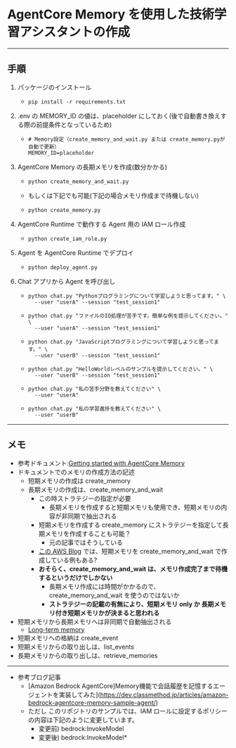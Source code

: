 # AgentCore Memory を使用した技術学習アシスタントの作成


---
## 手順

1. パッケージのインストール
    - ```
      pip install -r requirements.txt
      ```

1. .env の MEMORY_ID の値は、placeholder にしておく(後で自動書き換えする際の前提条件となっているため)
    - ```
      # Memory設定（create_memory_and_wait.py または create_memory.pyが自動で更新）
      MEMORY_ID=placeholder
      ```

1. AgentCore Memory の長期メモリを作成(数分かかる)
    - ```
      python create_memory_and_wait.py
      ```
    - もしくは下記でも可能(下記の場合メモリ作成まで待機しない)
    - ```
      python create_memory.py
      ```
1. AgentCore Runtime で動作する Agent 用の IAM ロール作成
    - ```
      python create_iam_role.py
      ```
1. Agent を AgentCore Runtime でデプロイ
    - ```
      python deploy_agent.py
      ```
1. Chat アプリから Agent を呼び出し
    - ```
      python chat.py "Pythonプログラミングについて学習しようと思ってます。" \
        --user "userA" --session "test_session1"
      ```
    - ```
      python chat.py "ファイルのIO処理が苦手です。簡単な例を提示してください。" \
        --user "userA" --session "test_session1"
      ```
    - ```
      python chat.py "JavaScriptプログラミングについて学習しようと思ってます。" \
        --user "userB" --session "test_session1"
      ```
    - ```
      python chat.py "HelloWorldレベルのサンプルを提示してください。" \
        --user "userB" --session "test_session1"
      ```
    - ```
      python chat.py "私の苦手分野を教えてください" \
        --user "userA" 
      ```
    - ```
      python chat.py "私の学習進捗を教えてください" \
        --user "userB" 
      ```
---
## メモ

* 参考ドキュメント:[Getting started with AgentCore Memory](https://docs.aws.amazon.com/ja_jp/bedrock-agentcore/latest/devguide/memory-getting-started.html)
* ドキュメントでのメモリの作成方法の記述
    - 短期メモリの作成は create_memory
    - 長期メモリの作成は、create_memory_and_wait
        - この時ストラテジーの指定が必要
            - 長期メモリを作成すると短期メモリも使用でき、短期メモリの内容が非同期で抽出される
        - 短期メモリを作成する create_memory にストラテジーを指定して長期メモリを作成することも可能？
            - 元の記事ではそうしている
        - [この AWS Blog](https://aws.amazon.com/jp/blogs/news/introducing-amazon-bedrock-agentcore-securely-deploy-and-operate-ai-agents-at-any-scale/) では、短期メモリを create_memory_and_wait で作成している例もある?
        - **おそらく、create_memory_and_wait は、メモリ作成完了まで待機するというだけでしかない**
            - 長期メモリ作成には時間がかかるので、create_memory_and_wait を使うのではないか
            - **ストラテジーの記載の有無により、短期メモリ only か 長期メモリ付き短期メモリかが決まると思われる**
* 短期メモリから長期メモリへは非同期で自動抽出される
    - [Long-term memory](https://docs.aws.amazon.com/ja_jp/bedrock-agentcore/latest/devguide/long-term-memory.html)
* 短期メモリへの格納は create_event
* 短期メモリからの取り出しは、list_events
* 長期メモリからの取り出しは、retrieve_memories

---

 * 参考ブログ記事
    - [Amazon Bedrock AgentCore]Memory機能で会話履歴を記憶するエージェントを実装してみた](https://dev.classmethod.jp/articles/amazon-bedrock-agentcore-memory-sample-agent/)
    - ただし このリポジトリのサンプルでは、IAM ロールに設定するポリシーの内容は下記のように変更しています。
        - 変更前) bedrock:InvokeModel
        - 変更後) bedrock:InvokeModel*
